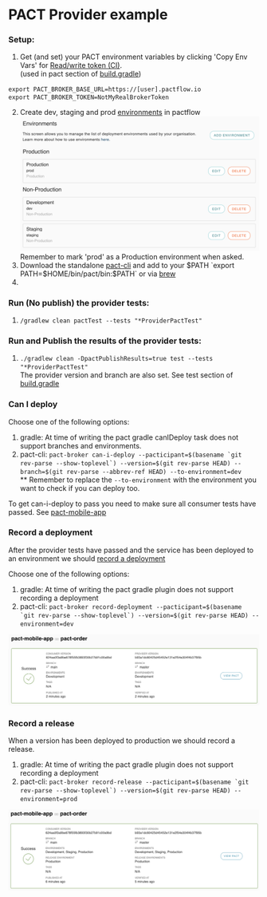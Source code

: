# PACT Provider example
  
### Setup:
1. Get (and set) your PACT environment variables by clicking 'Copy Env Vars' for [Read/write token (CI)](https://[user].pactflow.io/settings/api-tokens).  
   (used in pact section of [build.gradle](build.gradle))
```
export PACT_BROKER_BASE_URL=https://[user].pactflow.io
export PACT_BROKER_TOKEN=NotMyRealBrokerToken
```
2. Create dev, staging and prod [environments](https://[user].pactflow.io/settings/environments) in pactflow
   ![Pact Environments](pact-environments.png "Pact Environments")
   Remember to mark 'prod' as a Production environment when asked.
3. Download the standalone [pact-cli](https://github.com/pact-foundation/pact-ruby-standalone/releases) and add to your $PATH `export PATH=$HOME/bin/pact/bin:$PATH`
   or via [brew](https://github.com/pact-foundation/homebrew-pact-ruby-standalone)
4. 
### Run (No publish) the provider tests:
1. `/gradlew clean pactTest --tests "*ProviderPactTest"`

### Run and Publish the results of the provider tests:
1. `./gradlew clean -DpactPublishResults=true test --tests "*ProviderPactTest"`  
The provider version and branch are also set.  See test section of [build.gradle](build.gradle)

### Can I deploy
Choose one of the following options:
1. gradle: At time of writing the pact gradle canIDeploy task does not support branches and environments.
2. pact-cli: ```pact-broker can-i-deploy --pacticipant=$(basename `git rev-parse --show-toplevel`) --version=$(git rev-parse HEAD) --branch=$(git rev-parse --abbrev-ref HEAD) --to-environment=dev```  
   ** Remember to replace the `--to-environment` with the environment you want to check if you can deploy too.

To get can-i-deploy to pass you need to make sure all consumer tests have passed. See [pact-mobile-app](https://github.com/nathandeamer/pact-mobile-app)

### Record a deployment
After the provider tests have passed and the service has been deployed to an environment we should [record a deployment](https://docs.pact.io/pact_broker/recording_deployments_and_releases)

Choose one of the following options:
1. gradle: At time of writing the pact gradle plugin does not support recording a deployment
2. pact-cli: ```pact-broker record-deployment --pacticipant=$(basename `git rev-parse --show-toplevel`) --version=$(git rev-parse HEAD) --environment=dev```

![Pact Record Deployment](pact-record-deployment.png "Pact Record Deployment")

### Record a release
When a version has been deployed to production we should record a release.
1. gradle: At time of writing the pact gradle plugin does not support recording a deployment
2. pact-cli: ```pact-broker record-release --pacticipant=$(basename `git rev-parse --show-toplevel`) --version=$(git rev-parse HEAD) --environment=prod```

![Pact Record Release](pact-record-release.png "Pact Record Release")
